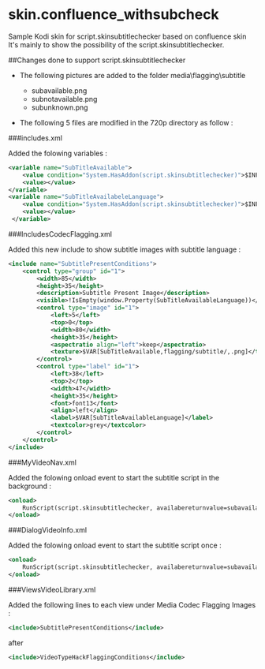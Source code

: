 skin.confluence_withsubcheck
============================
Sample Kodi skin for script.skinsubtitlechecker based on confluence skin
It's mainly to show the possibility of the script.skinsubtitlechecker.

##Changes done to support script.skinsubtitlechecker

* The following pictures are added to the folder media\flagging\subtitle  
	- subavailable.png  
	- subnotavailable.png  
	- subunknown.png  

* The following 5 files are modified in the 720p directory as follow :

###includes.xml

Added the folowing variables :  

```XML
<variable name="SubTitleAvailable">
    <value condition="System.HasAddon(script.skinsubtitlechecker)">$INFO[window.Property(SubTitleAvailable)]</value>
    <value></value>
</variable>
<variable name="SubTitleAvailabeleLanguage">
    <value condition="System.HasAddon(script.skinsubtitlechecker)">$INFO[window.Property(SubTitleAvailabeleLanguage)]</value>
    <value></value>
 </variable>
```

###IncludesCodecFlagging.xml

Added this new include to show subtitle images with subtitle language :  

```XML
<include name="SubtitlePresentConditions">
    <control type="group" id="1">
        <width>85</width>
        <height>35</height>
        <description>Subtitle Present Image</description>
        <visible>!IsEmpty(window.Property(SubTitleAvailableLanguage))</visible>
        <control type="image" id="1">
            <left>5</left>
            <top>0</top>
            <width>80</width>
            <height>35</height>
            <aspectratio align="left">keep</aspectratio>
		    <texture>$VAR[SubTitleAvailable,flagging/subtitle/,.png]</texture>
        </control>
        <control type="label" id="1">
		    <left>38</left>
		    <top>2</top>
		    <width>47</width>
		    <height>35</height>
		    <font>font13</font>
		    <align>left</align>
		    <label>$VAR[SubTitleAvailableLanguage]</label>
		    <textcolor>grey</textcolor>
        </control>
    </control>
</include>
```  

###MyVideoNav.xml

Added the folowing onload event to start the subtitle script in the background  :

```XML
<onload>
    RunScript(script.skinsubtitlechecker, availabereturnvalue=subavailable&notavailablereturnvalue=subnotavailable&searchreturnvalue=subunknown&backend=True)
</onload>
```  
	
###DialogVideoInfo.xml

Added the folowing onload event to start the subtitle script once :

```XML
<onload>
    RunScript(script.skinsubtitlechecker, availabereturnvalue=subavailable&notavailablereturnvalue=subnotavailable&searchreturnvalue=subunknown&year=$INFO[ListItem.Year]&season=$INFO[ListItem.Season]&episode=$INFO[ListItem.Episode]&tvshow=$INFO[ListItem.TVShowTitle]&originaltitle=$INFO[ListItem.OriginalTitle]&title=$INFO[ListItem.Title]&filename=$INFO[ListItem.FileName])
</onload>
```  

###ViewsVideoLibrary.xml

Added the following lines to each view under Media Codec Flagging Images :

```XML
<include>SubtitlePresentConditions</include>
``` 
after 
```XML
<include>VideoTypeHackFlaggingConditions</include>
```

